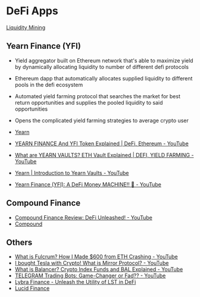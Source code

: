 # DeFi Apps

[Liquidity Mining](decentralized-applications/liquidity-mining.md)

## Yearn Finance (YFI)

- Yield aggregator built on Ethereum network that's able to maximize yield by dynamically allocating liquidity to number of different defi protocols
- Ethereum dapp that automatically allocates supplied liquidity to different pools in the defi ecosystem
- Automated yield farming protocol that searches the market for best return opportunities and supplies the pooled liquidity to said opportunities
- Opens the complicated yield farming strategies to average crypto user

- [Yearn](https://yearn.finance/)
- [YEARN FINANCE And YFI Token Explained | DeFi, Ethereum - YouTube](https://www.youtube.com/watch?v=qG1goOptZ5w&ab_channel=Finematics)
- [What are YEARN VAULTS? ETH Vault Explained | DEFI, YIELD FARMING - YouTube](https://www.youtube.com/watch?v=9vTaNl2_B8A&ab_channel=Finematics)
- [Yearn | Introduction to Yearn Vaults - YouTube](https://www.youtube.com/watch?v=a1TsO62402c)
- [Yearn Finance (YFI): A DeFi Money MACHINE!! 💸 - YouTube](https://www.youtube.com/watch?v=opfkTb4ndvc)

## Compound Finance

- [Compound Finance Review: DeFi Unleashed! - YouTube](https://www.youtube.com/watch?v=FUhlxX0pYQo)
- [Compound](https://compound.finance/)

## Others

- [What is Fulcrum? How I Made $600 from ETH Crashing - YouTube](https://www.youtube.com/watch?v=OqTGu9NlaBI)
- [I bought Tesla with Crypto! What is Mirror Protocol? - YouTube](https://www.youtube.com/watch?v=dCpckWMXi4o)
- [What is Balancer? Crypto Index Funds and BAL Explained - YouTube](https://www.youtube.com/watch?v=IX6rUhNC8uA)
- [TELEGRAM Trading Bots: Game-Changer or Fad?? - YouTube](https://www.youtube.com/watch?v=FzgE0EPFpfY)
- [Lybra Finance - Unleash the Utility of LST in DeFi](https://route2fi.substack.com/p/lybra-finance-unleash-the-utility)
- [Lucid Finance](https://lucidfinance.xyz/)
